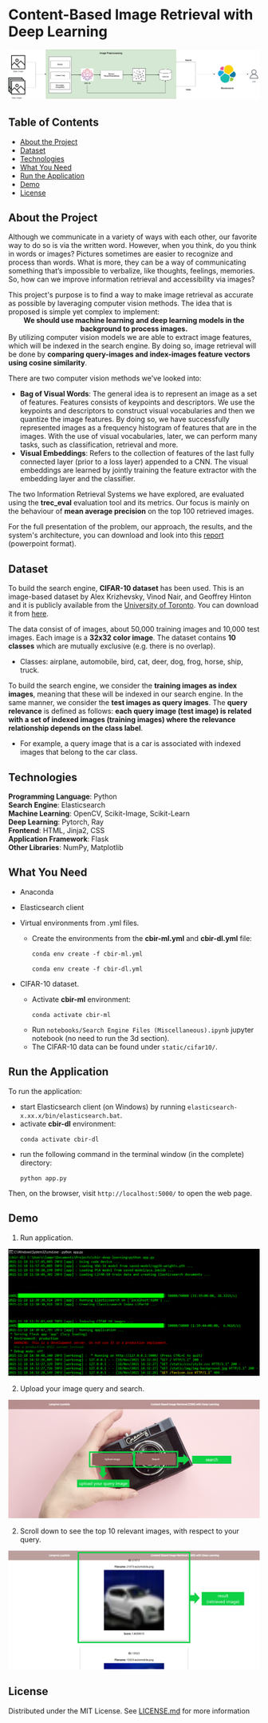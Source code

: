 # Content-Based Image Retrieval with Deep Learning

<p align="center">
  <img src="/report/img/complete-system-architecture.jpg" alt="Image Retrieval System Architecture"/>
</p>

## Table of Contents
* [About the Project](#about-the-project)
* [Dataset](#dataset)
* [Technologies](#technologies)
* [What You Need](#what-you-need)
* [Run the Application](#run-the-application)
* [Demo](#demo)
* [License](#license)

## About the Project
Although we communicate in a variety of ways with each other, our favorite way to do so is via the written word. However, when you think, do you think in words or images? Pictures sometimes are easier to recognize and process than words. What  is more, they can be a way  of communicating something that’s impossible to verbalize, like thoughts, feelings, memories. So, how can we improve information retrieval and accessibility via images?
 
<p>
  <div>
    This project's purpose is to find a way to make image retrieval as accurate as possible by laveraging computer vision methods. The idea that is proposed is simple yet
    complex to implement:
  </div>
  <div align="center">
    <b>We should use machine learning and deep learning models in the background to process images.</b>
  </div>
  <div>
    By utilizing computer vision models we are able to extract image features, which will be indexed in the search engine. By doing so, image retrieval will be done by
    <b>comparing query-images and index-images feature vectors using cosine similarity</b>.
  </div>
</p>

There are two computer vision methods we've looked into:
* **Bag of Visual Words**: The general idea is to represent an image as a set of features. Features consists of keypoints and descriptors. We use the keypoints and descriptors to construct visual vocabularies and then we quantize the image features. By doing so, we have successfully represented images as a frequency histogram of features that are in the images. With the use of visual vocabularies, later, we can perform many tasks, such as classification, retrieval and more.
* **Visual Embeddings**: Refers to the collection of features of the last fully connected layer (prior to a loss layer) appended to a CNN. The visual embeddings are learned by jointly training the feature extractor with the embedding layer and the classifier. 

The two Information Retrieval Systems we have explored, are evaluated using the **trec_eval** evaluation tool and its metrics. Our focus is mainly on the behaviour of **mean average precision** on the top 100 retrieved images.

For the full presentation of the problem, our approach, the results, and the system's architecture, you can download and look into this [report](report/report.pptx) (powerpoint format).

## Dataset
To build the search engine, **CIFAR-10 dataset** has been used. This is an image-based dataset by Alex Krizhevsky, Vinod Nair, and Geoffrey Hinton and it is publicly available from the [University of Toronto](https://web.cs.toronto.edu/). You can download it from [here](https://www.cs.toronto.edu/~kriz/cifar.html).

The data consist of of images, about 50,000 training images and 10,000 test images. Each image is a **32x32 color image**. The dataset contains **10 classes** which are mutually exclusive (e.g. there is no overlap).
* Classes: airplane, automobile, bird, cat, deer, dog, frog, horse, ship, truck.

To build the search engine, we consider the **training images as index images**, meaning that these will be indexed in our search engine. In the same manner, we consider the **test images as query images**. The **query relevance** is defined as follows: **each query image (test image) is related with a set of indexed images (training images) where the relevance relationship depends on the class label**. 
* For example, a query image that is a car is associated with indexed images that belong to the car class.

## Technologies
**Programming Language**: Python <br>
**Search Engine**: Elasticsearch <br>
**Machine Learning**: OpenCV, Scikit-Image, Scikit-Learn <br>
**Deep Learning**: Pytorch, Ray <br>
**Frontend**: HTML, Jinja2, CSS <br>
**Application Framework**: Flask <br>
**Other Libraries**: NumPy, Matplotlib

## What You Need
* Anaconda
* Elasticsearch client
* Virtual environments from .yml files.

  * Create the environments from the **cbir-ml.yml** and **cbir-dl.yml** file:
      ```
      conda env create -f cbir-ml.yml 
      ```
      ```
      conda env create -f cbir-dl.yml 
      ```
* CIFAR-10 dataset.

  * Activate **cbir-ml** environment:
    ```
    conda activate cbir-ml
    ```
  * Run ``` notebooks/Search Engine Files (Miscellaneous).ipynb ``` jupyter notebook (no need to run the 3d section).
  * The CIFAR-10 data can be found under ``` static/cifar10/ ```.

## Run the Application
To run the application:
* start Elasticsearch client (on Windows) by running ``` elasticsearch-x.xx.x/bin/elasticsearch.bat ```.
* activate **cbir-dl** environment:
  ```
  conda activate cbir-dl
  ```
* run the following command in the terminal window (in the complete) directory:
  ```
  python app.py
  ```
Then, on the browser, visit ``` http://localhost:5000/ ``` to open the web page.

## Demo
1. Run application.
<p align="center">
  <img src="/report/img/demo-1.png" alt="Demo pt.1"/>
</p>

2. Upload your image query and search.
<p align="center">
  <img src="/report/img/demo-2.png" alt="Demo pt.2"/>
</p>

2. Scroll down to see the top 10 relevant images, with respect to your query.
<p align="center">
  <img src="/report/img/demo-3.png" alt="Demo pt.3"/>
</p>
      
## License
Distributed under the MIT License. See [LICENSE.md](LICENSE.md) for more information

